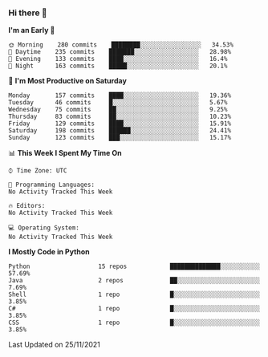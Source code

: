 ### Hi there 👋

<!--START_SECTION:waka-->
**I'm an Early 🐤** 

```text
🌞 Morning    280 commits    ████████░░░░░░░░░░░░░░░░░   34.53% 
🌆 Daytime    235 commits    ███████░░░░░░░░░░░░░░░░░░   28.98% 
🌃 Evening    133 commits    ████░░░░░░░░░░░░░░░░░░░░░   16.4% 
🌙 Night      163 commits    █████░░░░░░░░░░░░░░░░░░░░   20.1%

```
📅 **I'm Most Productive on Saturday** 

```text
Monday       157 commits    ████░░░░░░░░░░░░░░░░░░░░░   19.36% 
Tuesday      46 commits     █░░░░░░░░░░░░░░░░░░░░░░░░   5.67% 
Wednesday    75 commits     ██░░░░░░░░░░░░░░░░░░░░░░░   9.25% 
Thursday     83 commits     ██░░░░░░░░░░░░░░░░░░░░░░░   10.23% 
Friday       129 commits    ████░░░░░░░░░░░░░░░░░░░░░   15.91% 
Saturday     198 commits    ██████░░░░░░░░░░░░░░░░░░░   24.41% 
Sunday       123 commits    ███░░░░░░░░░░░░░░░░░░░░░░   15.17%

```


📊 **This Week I Spent My Time On** 

```text
⌚︎ Time Zone: UTC

💬 Programming Languages: 
No Activity Tracked This Week

🔥 Editors: 
No Activity Tracked This Week

💻 Operating System: 
No Activity Tracked This Week

```

**I Mostly Code in Python** 

```text
Python                   15 repos            ██████████████░░░░░░░░░░░   57.69% 
Java                     2 repos             ██░░░░░░░░░░░░░░░░░░░░░░░   7.69% 
Shell                    1 repo              █░░░░░░░░░░░░░░░░░░░░░░░░   3.85% 
C#                       1 repo              █░░░░░░░░░░░░░░░░░░░░░░░░   3.85% 
CSS                      1 repo              █░░░░░░░░░░░░░░░░░░░░░░░░   3.85%

```



 Last Updated on 25/11/2021
<!--END_SECTION:waka-->

<!--
**e1630m/e1630m** is a ✨ _special_ ✨ repository because its `README.md` (this file) appears on your GitHub profile.

Here are some ideas to get you started:

- 🔭 I’m currently working on ...
- 🌱 I’m currently learning ...
- 👯 I’m looking to collaborate on ...
- 🤔 I’m looking for help with ...
- 💬 Ask me about ...
- 📫 How to reach me: ...
- 😄 Pronouns: ...
- ⚡ Fun fact: ...
-->
